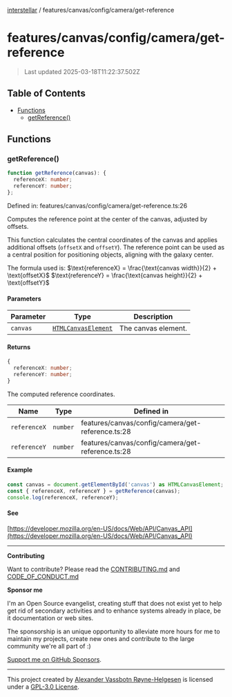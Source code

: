 [interstellar](../../../../README.md) /
features/canvas/config/camera/get-reference

# features/canvas/config/camera/get-reference

> Last updated 2025-03-18T11:22:37.502Z

## Table of Contents

- [Functions](#functions)
  - [getReference()](#getreference)

## Functions

### getReference()

```ts
function getReference(canvas): {
  referenceX: number;
  referenceY: number;
};
```

Defined in: features/canvas/config/camera/get-reference.ts:26

Computes the reference point at the center of the canvas, adjusted by offsets.

This function calculates the central coordinates of the canvas and applies
additional offsets (`offsetX` and `offsetY`). The reference point can be used as
a central position for positioning objects, aligning with the galaxy center.

The formula used is:
$\text{referenceX} = \frac{\text{canvas width}}{2} + \text{offsetX}$
$\text{referenceY} = \frac{\text{canvas height}}{2} + \text{offsetY}$

#### Parameters

| Parameter | Type                                                                                | Description         |
| --------- | ----------------------------------------------------------------------------------- | ------------------- |
| `canvas`  | [`HTMLCanvasElement`](https://developer.mozilla.org/docs/Web/API/HTMLCanvasElement) | The canvas element. |

#### Returns

```ts
{
  referenceX: number;
  referenceY: number;
}
```

The computed reference coordinates.

| Name         | Type     | Defined in                                        |
| ------------ | -------- | ------------------------------------------------- |
| `referenceX` | `number` | features/canvas/config/camera/get-reference.ts:28 |
| `referenceY` | `number` | features/canvas/config/camera/get-reference.ts:28 |

#### Example

```ts
const canvas = document.getElementById('canvas') as HTMLCanvasElement;
const { referenceX, referenceY } = getReference(canvas);
console.log(referenceX, referenceY);
```

#### See

[https://developer.mozilla.org/en-US/docs/Web/API/Canvas_API](https://developer.mozilla.org/en-US/docs/Web/API/Canvas_API)

---

**Contributing**

Want to contribute? Please read the
[CONTRIBUTING.md](https://github.com/phun-ky/interstellar/blob/main/CONTRIBUTING.md)
and
[CODE_OF_CONDUCT.md](https://github.com/phun-ky/interstellar/blob/main/CODE_OF_CONDUCT.md)

**Sponsor me**

I'm an Open Source evangelist, creating stuff that does not exist yet to help
get rid of secondary activities and to enhance systems already in place, be it
documentation or web sites.

The sponsorship is an unique opportunity to alleviate more hours for me to
maintain my projects, create new ones and contribute to the large community
we're all part of :)

[Support me on GitHub Sponsors](https://github.com/sponsors/phun-ky).

---

This project created by [Alexander Vassbotn Røyne-Helgesen](http://phun-ky.net)
is licensed under a
[GPL-3.0 License](https://choosealicense.com/licenses/gpl-3.0/).
